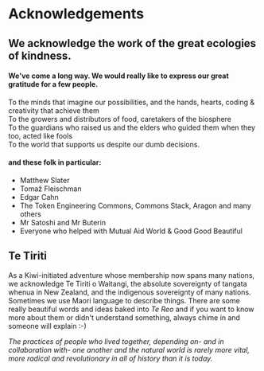 # Acknowledgements

## We acknowledge the work of the great ecologies of kindness.

#### We've come a long way. We would really like to express our great gratitude for a few people.

To the minds that imagine our possibilities, and the hands, hearts, coding & creativity that achieve them  
To the growers and distributors of food, caretakers of the biosphere  
To the guardians who raised us and the elders who guided them when they too, acted like fools  
To the world that supports us despite our dumb decisions.

#### and these folk in particular:

* Matthew Slater
* Tomaž Fleischman
* Edgar Cahn
* The Token Engineering Commons, Commons Stack, Aragon and many others
* Mr Satoshi and Mr Buterin
* Everyone who helped with Mutual Aid World & Good Good Beautiful

## Te Tiriti

As a Kiwi-initiated adventure whose membership now spans many nations, we acknowledge Te Tiriti o Waitangi, the absolute sovereignty of tangata whenua in New Zealand, and the indigenous sovereignty of many nations. Sometimes we use Maori language to describe things. There are some really beautiful words and ideas baked into _Te Reo_ and if you want to know more about them or didn't understand something, always chime in and someone will explain :-\)

_The practices of people who lived together, depending on- and in collaboration with- one another and the natural world is rarely more vital, more radical and revolutionary in all of history than it is today._


